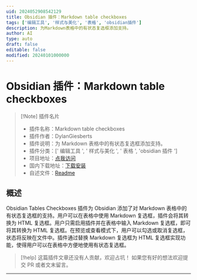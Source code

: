 ```yaml
---
uid: 2024052908542129
title: Obsidian 插件：Markdown table checkboxes
tags: ['编辑工具', '样式与美化', '表格', 'obsidian插件']
description: 为Markdown表格中的有状态复选框添加支持。
author: AI
type: auto
draft: false
editable: false
modified: 20240101000000
---
```


# Obsidian 插件：Markdown table checkboxes

> [!Note] 插件名片
> - 插件名称：Markdown table checkboxes
> - 插件作者：DylanGiesberts
> - 插件说明：为 Markdown 表格中的有状态复选框添加支持。
> - 插件分类：[' 编辑工具 ', ' 样式与美化 ', ' 表格 ', 'obsidian 插件 ']
> - 项目地址：[点我访问](https://github.com/DylanGiesberts/obsidian-table-checkboxes)
> - 国内下载地址：[下载安装](https://pkmer.cn/products/plugin/pluginMarket/?table-checkboxes)
> - 自述文件：[Readme](https://ghproxy.net/https://raw.githubusercontent.com/DylanGiesberts/obsidian-table-checkboxes/master/README.md)

## 概述

Obsidian Tables Checkboxes 插件为 Obsidian 添加了对 Markdown 表格中的有状态复选框的支持。用户可以在表格中使用 Markdown 复选框，插件会将其转换为 HTML 复选框。用户只需启用插件并在表格中输入 Markdown 复选框，即可将其转换为 HTML 复选框。在预览或查看模式下，用户可以勾选或取消复选框，状态将反映在文件中。插件通过替换 Markdown 复选框为 HTML 复选框实现功能，使得用户可以在表格中方便地使用有状态复选框。

> [!help]
> 这篇插件文章还没有人贡献，欢迎占坑！
> 如果您有好的想法欢迎提交 PR 或者文末留言。

---



